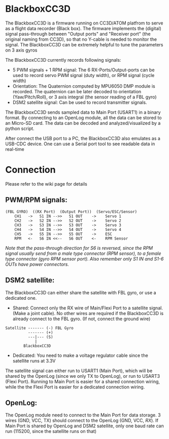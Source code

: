 # BlackboxCC3D

The BlackboxCC3D is a firmware running on CC3D/ATOM platfrom to serve as a flight data recorder (Black box). The firmware implements the (digital) signal pass-through between "Output ports" and "Receiver port" (the original naming from CC3D), so that no Y-cable is needed to monitor the signal. The BlackboxCC3D can be extremely helpful to tune the parameters on 3 axis gyros

The BlackboxCC3D currently records following signals:
* 5 PWM signals + 1 RPM signal:
The 6 RX-Ports/Output-ports can be used to record servo PWM signal (duty width), or RPM signal (cycle width)
* Orientation:
The Quaternion computed by MPU6050 DMP module is recorded. The quaternion can be later decoded to orientation (Yaw/Pitch/Roll), or 3 axis integral (the sensor reading of a FBL gyro)
* DSM2 satellite signal:
Can be used to record transmitter signals.

The BlackboxCC3D sends sampled data to Main Port (USART1) in a binary format. By connecting to an OpenLog module, all the data can be stored to an Micro-SD card. The data can be decoded and analyzed/visualized by a python script.

After connect the USB port to a PC, the BlackboxCC3D also emulates as a USB-CDC device. One can use a Serial port tool to see readable data in real-time

# Connection
Please refer to the wiki page for details

## PWM/RPM signals:
```
(FBL GYRO)  ((RX Port)  (Output Port))  (Servo/ESC/Sensor)
    CH1   ->   S1 IN -->>   S1 OUT    ->    Servo 1
    CH2   ->   S2 IN -->>   S2 OUT    ->    Servo 2
    CH3   ->   S3 IN -->>   S3 OUT    ->    Servo 3
    CH4   ->   S4 IN -->>   S4 OUT    ->    Servo 4
    CH5   ->   S5 IN -->>   S5 OUT    ->    ESC
    RPM   <-   S6 IN <<--   S6 OUT    <-    RPM Sensor
```

*Note that the pass-through direction for S6 is reversed, since the RPM signal usually send from a male type connector (RPM sensor), to a female type connector (gyro RPM sensor port). Also remember only S1 IN and S1-6 OUTs have power connectors.*

## DSM2 satellite:
The BlackboxCC3D can either share the satellite with FBL gyro, or use a dedicated one.
* Shared:
Connect only the RX wire of Main/Flexi Port to a satellite signal. (Make a joint cable). No other wires are required if the BlackboxCC3D is already connect to the FBL gyro. (If not, connect the ground wire)
```
Satellite ------- (-) FBL Gyro
          ------- (+)
          ---|--- (S)
             |
        BlackboxCC3D
```
* Dedicated:
You need to make a voltage regulator cable since the satellite runs at 3.3V

The satellite signal can either run to USART1 (Main Port), which will be shared by the OpenLog (since we only TX to OpenLog), or run to USART3 (Flexi Port). Running to Main Port is easier for a shared connection wiring, while the the Flexi Port is easier for a dedicated connection wiring.

## OpenLog:
The OpenLog module need to connect to the Main Port for data storage. 3 wires (GND, VCC, TX) should connect to the OpenLog (GND, VCC, *RX*). If Main Port is shared by OpenLog and DSM2 satellite, only one baud rate can run (115200, since the satellite runs on that)

